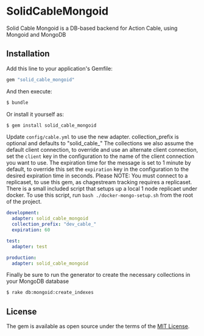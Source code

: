 # SolidCableMongoid

Solid Cable Mongoid is a DB-based backend for Action Cable, using Mongoid and MongoDB


## Installation
Add this line to your application's Gemfile:

```ruby
gem "solid_cable_mongoid"
```

And then execute:
```bash
$ bundle
```

Or install it yourself as:
```bash
$ gem install solid_cable_mongoid
```

Update `config/cable.yml` to use the new adapter. collection_prefix is optional and defaults to "solid_cable_"
The collections we also assume the default client connection, to override and use an alternate client connection, set the `client` key in the configuration to the name of the client connection you want to use.
The expiration time for the message is set to 1 minute by default, to override this set the `expiration` key in the configuration to the desired expiration time in seconds.
Please NOTE: You must connect to a replicaset, to use this gem, as chagestream tracking requires a replicaset. 
There is a small included script that setups up a local 1 node replicaet under docker. To use this script, run `bash ./docker-mongo-setup.sh` from the root of the project.
```yaml
development:
  adapter: solid_cable_mongoid
  collection_prefix: "dev_cable_"
  expiration: 60

test:
  adapter: test

production:
  adapter: solid_cable_mongoid
```


Finally be sure to run the generator to create the necessary collections in your MongoDB database
```bash
$ rake db:mongoid:create_indexes
```

## License
The gem is available as open source under the terms of the [MIT License](https://opensource.org/licenses/MIT).
